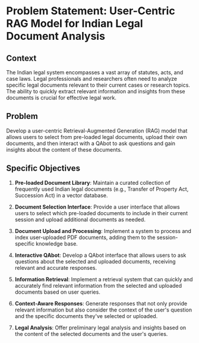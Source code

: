# Problem Statement: User-Centric RAG Model for Indian Legal Document Analysis

## Context
The Indian legal system encompasses a vast array of statutes, acts, and case laws. Legal professionals and researchers often need to analyze specific legal documents relevant to their current cases or research topics. The ability to quickly extract relevant information and insights from these documents is crucial for effective legal work.

## Problem
Develop a user-centric Retrieval-Augmented Generation (RAG) model that allows users to select from pre-loaded legal documents, upload their own documents, and then interact with a QAbot to ask questions and gain insights about the content of these documents.

## Specific Objectives

1. **Pre-loaded Document Library**: Maintain a curated collection of frequently used Indian legal documents (e.g., Transfer of Property Act, Succession Act) in a vector database.

2. **Document Selection Interface**: Provide a user interface that allows users to select which pre-loaded documents to include in their current session and upload additional documents as needed.

3. **Document Upload and Processing**: Implement a system to process and index user-uploaded PDF documents, adding them to the session-specific knowledge base.

4. **Interactive QAbot**: Develop a QAbot interface that allows users to ask questions about the selected and uploaded documents, receiving relevant and accurate responses.

5. **Information Retrieval**: Implement a retrieval system that can quickly and accurately find relevant information from the selected and uploaded documents based on user queries.

6. **Context-Aware Responses**: Generate responses that not only provide relevant information but also consider the context of the user's question and the specific documents they've selected or uploaded.

7. **Legal Analysis**: Offer preliminary legal analysis and insights based on the content of the selected documents and the user's queries.
